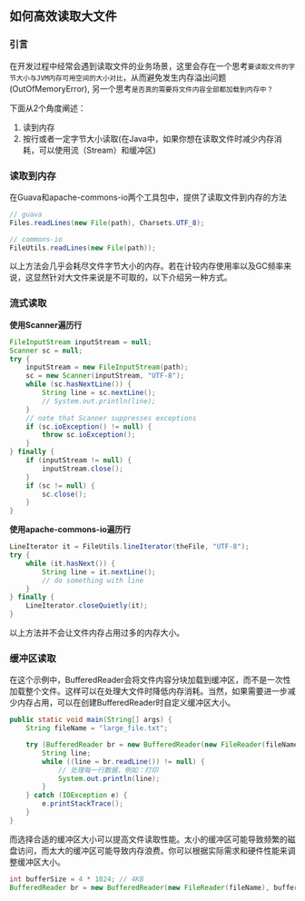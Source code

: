 ## 如何高效读取大文件

### 引言
在开发过程中经常会遇到读取文件的业务场景，这里会存在一个思考`要读取文件的字节大小与JVM内存可用空间的大小对比`，从而避免发生内存溢出问题(OutOfMemoryError), 另一个思考`是否真的需要将文件内容全部都加载到内存中？`     

下面从2个角度阐述：     
1. 读到内存
2. 按行或者一定字节大小读取(在Java中，如果你想在读取文件时减少内存消耗，可以使用流（Stream）和缓冲区)

### 读取到内存
在Guava和apache-commons-io两个工具包中，提供了读取文件到内存的方法
```java
// guava
Files.readLines(new File(path), Charsets.UTF_8);
```

```java
// commons-io
FileUtils.readLines(new File(path));
```

以上方法会几乎会耗尽文件字节大小的内存。若在计较内存使用率以及GC频率来说，这显然针对大文件来说是不可取的，以下介绍另一种方式。

### 流式读取

**使用Scanner遍历行**
```java
FileInputStream inputStream = null;
Scanner sc = null;
try {
    inputStream = new FileInputStream(path);
    sc = new Scanner(inputStream, "UTF-8");
    while (sc.hasNextLine()) {
        String line = sc.nextLine();
        // System.out.println(line);
    }
    // note that Scanner suppresses exceptions
    if (sc.ioException() != null) {
        throw sc.ioException();
    }
} finally {
    if (inputStream != null) {
        inputStream.close();
    }
    if (sc != null) {
        sc.close();
    }
}
``` 

**使用apache-commons-io遍历行**
```java
LineIterator it = FileUtils.lineIterator(theFile, "UTF-8");
try {
    while (it.hasNext()) {
        String line = it.nextLine();
        // do something with line
    }
} finally {
    LineIterator.closeQuietly(it);
}
```

以上方法并不会让文件内存占用过多的内存大小。

### 缓冲区读取
在这个示例中，BufferedReader会将文件内容分块加载到缓冲区，而不是一次性加载整个文件。这样可以在处理大文件时降低内存消耗。当然，如果需要进一步减少内存占用，可以在创建BufferedReader时自定义缓冲区大小。
```java
public static void main(String[] args) {
    String fileName = "large_file.txt";

    try (BufferedReader br = new BufferedReader(new FileReader(fileName))) {
        String line;
        while ((line = br.readLine()) != null) {
            // 处理每一行数据，例如：打印
            System.out.println(line);
        }
    } catch (IOException e) {
        e.printStackTrace();
    }
}
```

而选择合适的缓冲区大小可以提高文件读取性能。太小的缓冲区可能导致频繁的磁盘访问，而太大的缓冲区可能导致内存浪费。你可以根据实际需求和硬件性能来调整缓冲区大小。
```java
int bufferSize = 4 * 1024; // 4KB
BufferedReader br = new BufferedReader(new FileReader(fileName), bufferSize);
```
